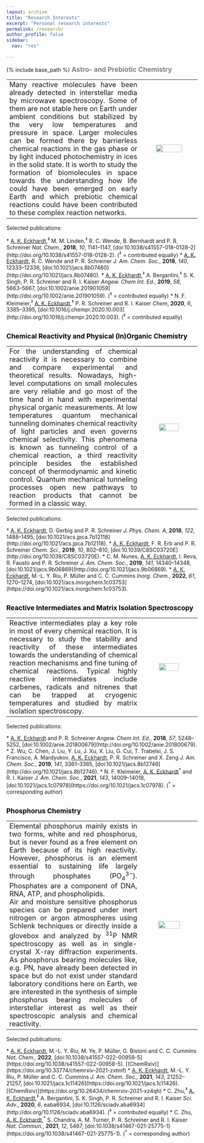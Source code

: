 ```yaml
---
layout: archive
title: "Research Interests"
excerpt: "Personal research interests"
permalink: /research/
author_profile: false
sidebar:
  nav: "res"

---
```


{% include base_path %}
<a style="font-weight:bold; font-size:1.25em; color:gray; text-decoration:none" name="Astro">Astro- and Prebiotic Chemistry</a>

<table>
<tr><td style="width:70%;" align="justify" valign="middle"><font size="4">
Many reactive molecules have been already detected in interstellar media by microwave spectroscopy. Some of them are not stable here on Earth under ambient conditions but stabilized by the very low temperatures and pressure in space. 
Larger molecules can be formed there by barrierless chemical reactions in the gas phase or by light induced photochemistry in ices in the solid state. 
It is worth to study the formation of biomolecules in space towards the understanding how life could have been emerged on early Earth and which prebiotic chemical reactions could have been contributed to these complex reaction networks.
</font></td>
<td style="width:30%;" align="center" valign="middle"><img src="https://AKEckhardt.github.io/images/sugar.jpg" width="71%" height="auto%" align="middle"></td>
</tr></table>
<p style='text-align: justify;'>Selected publications:</p>
* <u>A. K. Eckhardt</u>,<sup>‡</sup> M. M. Linden,<sup>‡</sup> R. C. Wende, B. Bernhardt and P. R. Schreiner <i>Nat. Chem.</i>, <b>2018</b>, <i>10</i>, 1141–1147, [doi:10.1038/s41557-018-0128-2](http://doi.org/10.1038/s41557-018-0128-2). (<sup>‡</sup> = contributed equally)
* <u>A. K. Eckhardt</u>, R. C. Wende and P. R. Schreiner <i>J. Am. Chem. Soc.</i>, <b>2018</b>, <i>140</i>, 12333–12336, [doi:10.1021/jacs.8b07480](http://doi.org/10.1021/jacs.8b07480). 
* <u>A. K. Eckhardt</u>,<sup>‡</sup> A. Bergantini,<sup>‡</sup> S. K. Singh, P. R. Schreiner and R. I. Kaiser <i>Angew. Chem Int. Ed.</i>, <b>2019</b>, <i>58</i>, 5663–5667, [doi:10.1002/anie.201901059](http://doi.org/10.1002/anie.201901059). (<sup>‡</sup> = contributed equally) 
* N. F. Kleimeier,<sup>‡</sup> <u>A. K. Eckhardt</u>,<sup>‡</sup> P. R. Schreiner and R. I. Kaiser <i>Chem</i>, <b>2020</b>, <i>6</i>, 3385–3395, [doi:10.1016/j.chempr.2020.10.003](http://doi.org/10.1016/j.chempr.2020.10.003). (<sup>‡</sup> = contributed equally)
<br/>
<br/>

<a style="font-weight:bold; font-size:1.25em; color:black; text-decoration:none" name="POC">Chemical Reactivity and Physical (In)Organic Chemistry</a>

<table>
<tr><td style="width:70%;" align="justify" valign="middle"><font size="4">
For the understanding of chemical reactivity it is necessary to combine and compare experimental and theoretical results. Nowadays, high-level computations on small molecules are very reliable and go most
of the time hand in hand with experimental physical organic measurements. 
At low temperatures quantum mechanical tunneling dominates chemical reactivity of light particles and even governs chemical selectivity. 
This phenomena is known as tunneling control of a chemical reaction, a third reactivity principle besides the established concept of thermodynamic and kinetic control.
Quantum mechanical tunneling processes open new pathways to reaction products that cannot be formed in a classic way.
</font></td>
<td style="width:30%;" align="center" valign="middle"><img src="https://AKEckhardt.github.io/images/Tunneling.png" width="62%" height="auto%" align="middle"></td>
</tr></table>
<p style='text-align: justify;'>Selected publications:</p>
* <u>A. K. Eckhardt</u>, D. Gerbig and P. R. Schreiner <i>J. Phys. Chem. A</i>, <b>2018</b>, <i>122</i>, 1488–1495, [doi:10.1021/acs.jpca.7b12118](http://doi.org/10.1021/acs.jpca.7b12118). 
* <u>A. K. Eckhardt</u>, F. R. Erb and P. R. Schreiner <i>Chem. Sci.</i>, <b>2019</b>, <i>10</i>, 802–810, [doi:10.1039/C8SC03720E](http://doi.org/10.1039/C8SC03720E). 
* C. M. Nunes, <u>A. K. Eckhardt</u>, I. Reva, R. Fausto and P. R. Schreiner <i>J. Am. Chem. Soc.</i>, <b>2019</b>, <i>141</i>, 14340–14348, [doi:10.1021/jacs.9b06869](http://doi.org/10.1021/jacs.9b06869). 
* <u>A. K. Eckhardt</u>, M.-L. Y. Riu, P. Müller and C. C. Cummins <i>Inorg. Chem.</i>, <b>2022</b>, <i>61</i>, 1270–1274, [doi:10.1021/acs.inorgchem.1c03753](https://doi.org/10.1021/acs.inorgchem.1c03753). 
<br/>
<br/>


<a style="font-weight:bold; font-size:1.25em; color:black; text-decoration:none" name="Matrix">Reactive Intermediates and Matrix Isolation Spectroscopy</a>

<table>
<tr><td style="width:70%;" align="justify" valign="middle"><font size="4">
Reactive intermediates play a key role in most of every chemical reaction. It is necessary to study the stability and reactivity of these intermediates towards the understanding of chemical reaction mechanisms and fine tuning of chemical reactions.
Typical highly reactive intermediates include carbenes, radicals and nitrenes that can be trapped at cryogenic temperatures and studied by matrix isolation spectroscopy.
</font></td>
<td style="width:30%;" align="center" valign="middle"><img src="https://AKEckhardt.github.io/images/HCNH2.png" width="62%" height="auto%" align="middle"></td>
</tr></table>
<p style='text-align: justify;'>Selected publications:</p>
* <u>A. K. Eckhardt</u> and P. R. Schreiner <i>Angew. Chem Int. Ed.</i>, <b>2018</b>, <i>57</i>, 5248–5252, [doi:10.1002/anie.201800679](http://doi.org/10.1002/anie.201800679).
* Z. Wu, C. Chen, J. Liu, Y. Lu, J. Xu, X. Liu, G. Cui, T. Trabelsi, J. S. Francisco, A. Mardyukov, <u>A. K. Eckhardt</u>, P. R. Schreiner and X. Zeng <i>J. Am. Chem. Soc.</i>, <b>2019</b>, <i>141</i>, 3361–3365, [doi:10.1021/jacs.8b12746](http://doi.org/10.1021/jacs.8b12746). 
* N. F. Kleimeier, <u>A. K. Eckhardt</u><sup>*</sup> and R. I. Kaiser <i>J. Am. Chem. Soc.</i>, <b>2021</b>, <i>143</i>, 14009–14018, [doi:10.1021/jacs.1c07978](https://doi.org/10.1021/jacs.1c07978). (<sup>*</sup> = corresponding author) 
<br/>
<br/>


<a style="font-weight:bold; font-size:1.25em; color:black; text-decoration:none" name="31P">Phosphorus Chemistry</a>

<p style='text-align: justify;'> 
<style>table, th, td {border: transparent;}</style>
<table><tr><td style="width:70%;" align="justify" valign="middle">
<font size="4">Elemental phosphorus mainly exists in two forms, white and red phosphorus, but is never found as a free element on Earth because of its high reactivity. 
However, phosphorus is an element essential to sustaining life largely through phosphates (PO<sub>4</sub><sup>3−</sup>). 
Phosphates are a component of DNA, RNA, ATP, and phospholipids. <br/>
Air and moisture sensitive phosphorus species can be prepared under inert nitrogen or argon atmospheres using Schlenk techniques or directly inside a glovebox and analyzed by <sup>31</sup>P NMR spectroscopy as well as in single-crystal X-ray diffraction experiments. 
As phosphorus bearing molecules like, e.g. PN, have already been detected in space but do not exist under standard laboratory conditions here on Earth, we are interested in the synthesis of simple phosphorus bearing molecules of interstellar interest as well as their spectroscopic analysis and chemical reactivity.
</font></td>
	<td style="width:30%;" align="center" valign="middle"><img src="https://AKEckhardt.github.io/images/PN.jpg" width="65%" height="auto%" align="middle"></td>
</tr></table>
Selected publications:</p>
* <u>A. K. Eckhardt</u>, M.-L. Y. Riu, M. Ye, P. Müller, G. Bistoni and C. C. Cummins <i>Nat. Chem.</i>, <b>2022</b>, [doi:10.1038/s41557-022-00958-5](https://doi.org/10.1038/s41557-022-00958-5). [(ChemRxiv)](https://doi.org/10.33774/chemrxiv-2021-zxtmf)
* <u>A. K. Eckhardt</u>, M.-L. Y. Riu, P. Müller and C. C. Cummins <i>J. Am. Chem. Soc.</i>, <b>2021</b>, <i>143</i>, 21252–21257, [doi:10.1021/jacs.1c11426](https://doi.org/10.1021/jacs.1c11426).  [(ChemRxiv)](https://doi.org/10.26434/chemrxiv-2021-xz4qh)
* C. Zhu,<sup>‡</sup> <u>A. K. Eckhardt</u>,<sup>‡</sup> A. Bergantini, S. K. Singh, P. R. Schreiner and R. I. Kaiser <i>Sci. Adv.</i>, <b>2020</b>, <i>6</i>, eaba6934, [doi:10.1126/sciadv.aba6934](http://doi.org/10.1126/sciadv.aba6934). (<sup>‡</sup> = contributed equally)
* C. Zhu, <u>A. K. Eckhardt</u>,<sup>*</sup> S. Chandra, A. M. Turner, P. R. Schreiner and R. I. Kaiser <i>Nat. Commun.</i>, <b>2021</b>, <i>12</i>, 5467, [doi:10.1038/s41467-021-25775-1](https://doi.org/10.1038/s41467-021-25775-1). (<sup>*</sup> = corresponding author)

